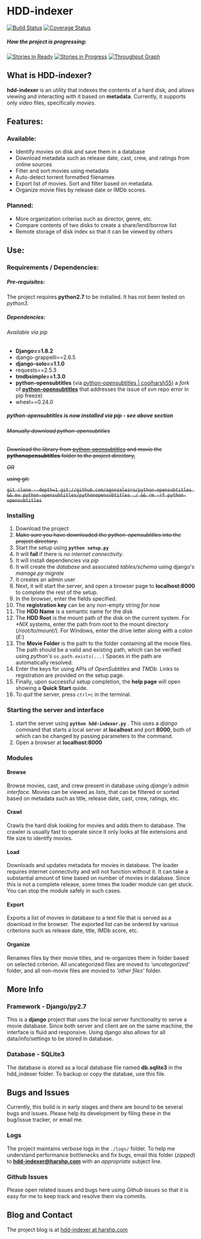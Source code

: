 # HDD-indexer
[![Build Status](https://travis-ci.org/coolharsh55/hdd-indexer.svg)](https://travis-ci.org/coolharsh55/hdd-indexer) [![Coverage Status](https://coveralls.io/repos/coolharsh55/hdd-indexer/badge.svg?branch=coveralls&service=github)](https://coveralls.io/github/coolharsh55/hdd-indexer?branch=coveralls)

##### How the project is progressing:
[![Stories in Ready](https://badge.waffle.io/coolharsh55/hdd-indexer.png?label=ready&title=Ready)](https://waffle.io/coolharsh55/hdd-indexer)
[![Stories in Progress](https://badge.waffle.io/coolharsh55/hdd-indexer.png?label=in+progress&title=In+Progress)](https://waffle.io/coolharsh55/hdd-indexer)
[![Throughput Graph](http://graphs.waffle.io/coolharsh55/hdd-indexer/throughput.svg)](https://waffle.io/coolharsh55/hdd-indexer/metrics)

## What is HDD-indexer?
**hdd-indexer** is an utility that indexes the contents of a hard disk, and allows viewing and interacting with it based on **metadata**. Currently, it supports only *video* files, specifically *movies*.

## Features:

### Available:
 - Identify movies on disk and save them in a database
 - Download metadata such as release date, cast, crew, and ratings from online sources
 - Filter and sort movies using metadata
 - Auto-detect torrent formatted filenames
 - Export list of movies. Sort and filter based on metadata.
 - Organize movie files by release date or IMDb scores.

### Planned:
- More organization criterias such as director, genre, etc.
- Compare contents of two disks to create a share/lend/borrow list
- Remote storage of disk index so that it can be viewed by others

## Use:

### Requirements / Dependencies:

##### Pre-requisites:
The project requires **python2.7** to be installed. It has not been tested on *python3*.

##### Dependencies:
###### Available via pip
- **Django==1.8.2**
- django-grappelli==2.6.5
- **django-solo==1.1.0**
- requests==2.5.3
- **tmdbsimple==1.3.0**
- **python-opensubtitles** (via [python-opensubtitles | coolharsh55](https://github.com/coolharsh55/python-opensubtitles)) a *fork* of [**python-opensubtitles**](https://github.com/agonzalezro/python-opensubtitles) that addresses the issue of svn repo error in pip freeze)
- wheel==0.24.0

##### python-opensubtitles is now installed via pip - *see above section*

###### ~~Manually download python-opensubtitles~~
~~Download the library from [python-opensubtitles](https://github.com/agonzalezro/python-opensubtitles) and movie the **pythonopensubtitles** folder to the project directory,~~

~~*OR*~~

~~using git:~~

~~```git clone --depth=1 git://github.com/agonzalezro/python-opensubtitles && mv python-opensubtitles/pythonopensubtitles ./ && rm -rf python-opensubtitles```~~

### Installing
1. Download the project
2. ~~Make sure you have downloaded the *python-opensubtitles* into the project directory.~~
3. Start the setup using **```python setup.py```**
4. It will **fail** if there is *no internet connectivity*.
5. It will install dependencies via *pip*
6. It will create the *database* and associated *tables/schema* using django's *manage.py migrate*
7. It creates an admin user
8. Next, it will start the server, and open a browser page to **localhost:8000** to complete the rest of the setup.
9. In the browser, enter the fields specified.
10. The **registration key** can be any non-empty string *for now*
11. The **HDD Name** is a semantic name for the disk
12. The **HDD Root** is the mount path of the disk on the current system. For _*NIX_ systems, enter the path from root to the mount directory (*/root/to/mount/*). For Windows, enter the drive letter along with a colon (*E:*)
13. The **Movie Folder** is the path to the folder containing all the movie files. The path should be a valid and existing path, which can be verified using *python's* ```os.path.exists(...)``` Spaces in the path are automatically resolved. 
14. Enter the keys for using APIs of *OpenSubtitles* and *TMDb*. Links to registration are provided on the setup page.
15. Finally, upon successful setup completion, the **help page** will open showing a **Quick Start** quide.
16. To *quit* the server, press ```ctrl+c``` in the terminal.

### Starting the server and interface
1. start the server using **```python hdd-indexer.py```** . This uses a *django* command that starts a local server at **localhost** and port **8000**, both of which can be changed by passing parameters to the command.
2. Open a browser at **localhost:8000**

### Modules
#### Browse
Browse movies, cast, and crew present in database using *django's admin interface*. Movies can be viewed as *lists*, that can be filtered or sorted based on metadata such as title, release date, cast, crew, ratings, etc.

#### Crawl
Crawls the hard disk looking for movies and adds them to database. The crawler is usually fast to operate since it only looks at file extensions and file size to identify movies.

#### Load
Downloads and updates metadata for movies in database. The loader requires internet connectivity and will not function without it. It can take a substantial amount of time based on number of movies in database. Since this is not a complete release, some times the loader module can get stuck. You can stop the module safely in such cases.

#### Export
Exports a list of movies in database to a text file that is served as a download in the browser. The exported list can be ordered by various criterions such as release date, title, IMDb score, etc.

#### Organize
Renames files by their movie titles, and re-organizes them in folder based on selected criterion. All uncategorized files are moved to _'uncategorized'_ folder, and all non-movie files are movied to _'other files'_ folder.

## More Info

### Framework - Django/py2.7
This is a **django** project that uses the local server functionality to serve a movie database. Since both server and client are on the same machine, the interface is fluid and  responsive. Using django also allows for all data/info/settings to be stored in database.

### Database - SQLite3
The database is stored as a local database file named **db.sqlite3** in the hdd_indexer folder. To backup or copy the databae, use this file.

## Bugs and Issues
Currently, this build is in early stages and there are bound to be several bugs and issues. Please help its development by filing these in the bug/issue tracker, or email me.

### Logs
The project maintains verbose logs in the ```./logs/``` folder. To help me understand performance bottlenecks and fix bugs, email this folder (*zipped*) to **hdd-indexer@harshp.com** with an *appropriate* subject line.

### Github Issues
Please open related issues and bugs here using *Github Issues* so that it is easy for me to keep track and resolve them via commits.

## Blog and Contact
The project blog is at [hdd-indexer at harshp.com](http://brainbank.harshp.com/hdd-indexer/)
